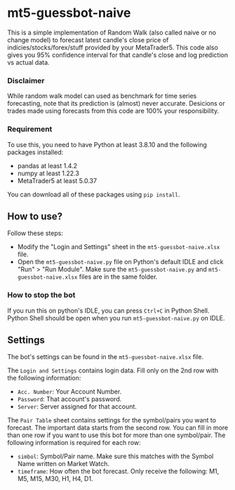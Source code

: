 # mt5-guessbot-naive
This is a simple implementation of Random Walk (also called naive or no change model) to forecast latest candle's close price of indicies/stocks/forex/stuff provided by your MetaTrader5. This code also gives you 95% confidence interval for that candle's close and log prediction vs actual data.

### Disclaimer
While random walk model can used as benchmark for time series forecasting, note that its prediction is (almost) never accurate. Desicions or trades made using forecasts from this code are 100% your responsibility. 

### Requirement
To use this, you need to have Python at least 3.8.10 and the following packages installed:
* pandas at least 1.4.2
* numpy at least 1.22.3
* MetaTrader5 at least 5.0.37

You can download all of these packages using `pip install`.

## How to use?
Follow these steps:
* Modify the "Login and Settings" sheet in the ``mt5-guessbot-naive.xlsx`` file.
* Open the ``mt5-guessbot-naive.py`` file on Python's default IDLE and click "Run" > "Run Module". Make sure the ``mt5-guessbot-naive.py`` and ``mt5-guessbot-naive.xlsx`` files are in the same folder.

### How to stop the bot
If you run this on python's IDLE, you can press ``Ctrl+C`` in Python Shell. Python Shell should be open when you run ``mt5-guessbot-naive.py`` on IDLE.

## Settings
The bot's settings can be found in the ``mt5-guessbot-naive.xlsx`` file.

The ``Login and Settings`` contains login data. Fill only on the 2nd row with the following information:
* ``Acc. Number``: Your Account Number.
* ``Password``: That account's password.
* ``Server``: Server assigned for that account.

The ``Pair Table`` sheet contains settings for the symbol/pairs you want to forecast. The important data starts from the second row. You can fill in more than one row if you want to use this bot for more than one symbol/pair. The following information is required for each row:
* ``simbol``: Symbol/Pair name. Make sure this matches with the Symbol Name written on Market Watch.
* ``timeframe``: How often the bot forecast. Only receive the following: M1, M5, M15, M30, H1, H4, D1.

